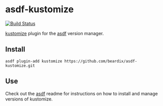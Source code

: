 # asdf-kustomize

[![Build Status](https://dev.azure.com/beardix/asdf/_apis/build/status/beardix.asdf-kustomize?branchName=master)](https://dev.azure.com/beardix/asdf/_build/latest?definitionId=14&branchName=master)

[kustomize](https://github.com/kubernetes-sigs/kustomize) plugin for the [asdf](https://github.com/asdf-vm/asdf) version manager.

## Install

```
asdf plugin-add kustomize https://github.com/beardix/asdf-kustomize.git
```

## Use

Check out the [asdf](https://github.com/asdf-vm/asdf) readme for instructions on how to install and manage versions of kustomize.
